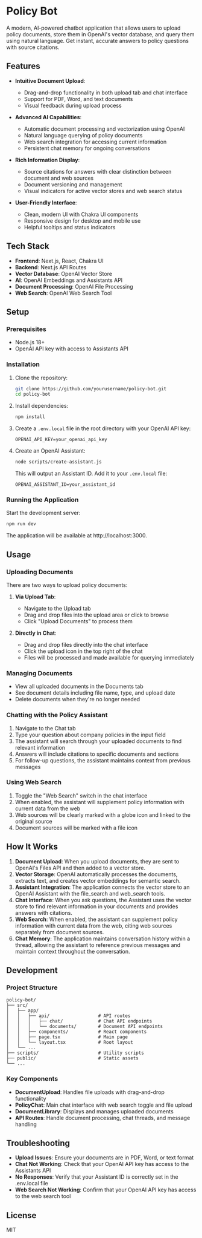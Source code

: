# Policy Bot

A modern, AI-powered chatbot application that allows users to upload policy documents, store them in OpenAI's vector database, and query them using natural language. Get instant, accurate answers to policy questions with source citations.

## Features

- **Intuitive Document Upload**:
  - Drag-and-drop functionality in both upload tab and chat interface
  - Support for PDF, Word, and text documents
  - Visual feedback during upload process

- **Advanced AI Capabilities**:
  - Automatic document processing and vectorization using OpenAI
  - Natural language querying of policy documents
  - Web search integration for accessing current information
  - Persistent chat memory for ongoing conversations

- **Rich Information Display**:
  - Source citations for answers with clear distinction between document and web sources
  - Document versioning and management
  - Visual indicators for active vector stores and web search status

- **User-Friendly Interface**:
  - Clean, modern UI with Chakra UI components
  - Responsive design for desktop and mobile use
  - Helpful tooltips and status indicators

## Tech Stack

- **Frontend**: Next.js, React, Chakra UI
- **Backend**: Next.js API Routes
- **Vector Database**: OpenAI Vector Store
- **AI**: OpenAI Embeddings and Assistants API
- **Document Processing**: OpenAI File Processing
- **Web Search**: OpenAI Web Search Tool

## Setup

### Prerequisites

- Node.js 18+
- OpenAI API key with access to Assistants API

### Installation

1. Clone the repository:
   ```bash
   git clone https://github.com/yourusername/policy-bot.git
   cd policy-bot
   ```

2. Install dependencies:
   ```bash
   npm install
   ```

3. Create a `.env.local` file in the root directory with your OpenAI API key:
   ```
   OPENAI_API_KEY=your_openai_api_key
   ```

4. Create an OpenAI Assistant:
   ```bash
   node scripts/create-assistant.js
   ```
   This will output an Assistant ID. Add it to your `.env.local` file:
   ```
   OPENAI_ASSISTANT_ID=your_assistant_id
   ```

### Running the Application

Start the development server:
```bash
npm run dev
```

The application will be available at http://localhost:3000.

## Usage

### Uploading Documents

There are two ways to upload policy documents:

1. **Via Upload Tab**:
   - Navigate to the Upload tab
   - Drag and drop files into the upload area or click to browse
   - Click "Upload Documents" to process them

2. **Directly in Chat**:
   - Drag and drop files directly into the chat interface
   - Click the upload icon in the top right of the chat
   - Files will be processed and made available for querying immediately

### Managing Documents

- View all uploaded documents in the Documents tab
- See document details including file name, type, and upload date
- Delete documents when they're no longer needed

### Chatting with the Policy Assistant

1. Navigate to the Chat tab
2. Type your question about company policies in the input field
3. The assistant will search through your uploaded documents to find relevant information
4. Answers will include citations to specific documents and sections
5. For follow-up questions, the assistant maintains context from previous messages

### Using Web Search

1. Toggle the "Web Search" switch in the chat interface
2. When enabled, the assistant will supplement policy information with current data from the web
3. Web sources will be clearly marked with a globe icon and linked to the original source
4. Document sources will be marked with a file icon

## How It Works

1. **Document Upload**: When you upload documents, they are sent to OpenAI's Files API and then added to a vector store.
2. **Vector Storage**: OpenAI automatically processes the documents, extracts text, and creates vector embeddings for semantic search.
3. **Assistant Integration**: The application connects the vector store to an OpenAI Assistant with the file_search and web_search tools.
4. **Chat Interface**: When you ask questions, the Assistant uses the vector store to find relevant information in your documents and provides answers with citations.
5. **Web Search**: When enabled, the assistant can supplement policy information with current data from the web, citing web sources separately from document sources.
6. **Chat Memory**: The application maintains conversation history within a thread, allowing the assistant to reference previous messages and maintain context throughout the conversation.

## Development

### Project Structure

```
policy-bot/
├── src/
│   ├── app/
│   │   ├── api/                  # API routes
│   │   │   ├── chat/             # Chat API endpoints
│   │   │   └── documents/        # Document API endpoints
│   │   ├── components/           # React components
│   │   ├── page.tsx              # Main page
│   │   └── layout.tsx            # Root layout
│   └── ...
├── scripts/                      # Utility scripts
├── public/                       # Static assets
└── ...
```

### Key Components

- **DocumentUpload**: Handles file uploads with drag-and-drop functionality
- **PolicyChat**: Main chat interface with web search toggle and file upload
- **DocumentLibrary**: Displays and manages uploaded documents
- **API Routes**: Handle document processing, chat threads, and message handling

## Troubleshooting

- **Upload Issues**: Ensure your documents are in PDF, Word, or text format
- **Chat Not Working**: Check that your OpenAI API key has access to the Assistants API
- **No Responses**: Verify that your Assistant ID is correctly set in the .env.local file
- **Web Search Not Working**: Confirm that your OpenAI API key has access to the web search tool

## License

MIT 